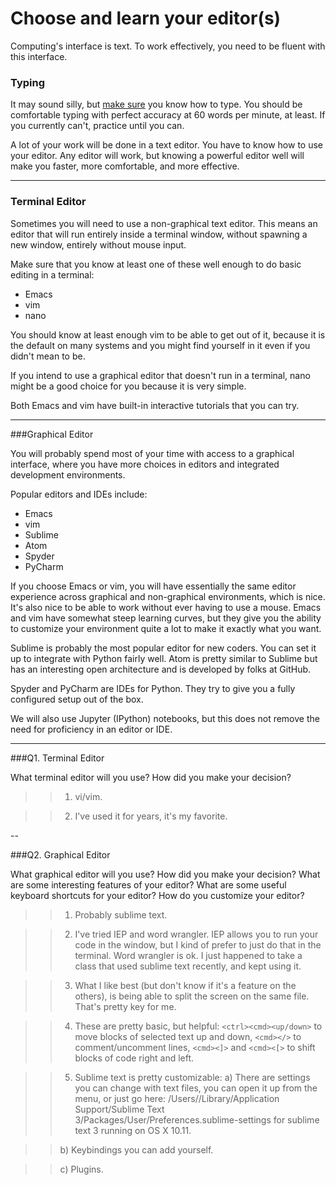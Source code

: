 # Choose and learn your editor(s)


Computing's interface is text. To work effectively, you need to be fluent with this interface.


### Typing

It may sound silly, but [make sure](http://www.typingtest.com/) you know how to type. You should be comfortable typing with perfect accuracy at 60 words per minute, at least. If you currently can't, practice until you can.

A lot of your work will be done in a text editor. You have to know how to use your editor. Any editor will work, but knowing a powerful editor well will make you faster, more comfortable, and more effective.

---

### Terminal Editor

Sometimes you will need to use a non-graphical text editor. This means an editor that will run entirely inside a terminal window, without spawning a new window, entirely without mouse input.

Make sure that you know at least one of these well enough to do basic editing in a terminal:

 * Emacs
 * vim
 * nano

You should know at least enough vim to be able to get out of it, because it is the default on many systems and you might find yourself in it even if you didn't mean to be.

If you intend to use a graphical editor that doesn't run in a terminal, nano might be a good choice for you because it is very simple.

Both Emacs and vim have built-in interactive tutorials that you can try.



---

###Graphical Editor

You will probably spend most of your time with access to a graphical interface, where you have more choices in editors and integrated development environments.

Popular editors and IDEs include:

 * Emacs
 * vim
 * Sublime
 * Atom
 * Spyder
 * PyCharm

If you choose Emacs or vim, you will have essentially the same editor experience across graphical and non-graphical environments, which is nice. It's also nice to be able to work without ever having to use a mouse. Emacs and vim have somewhat steep learning curves, but they give you the ability to customize your environment quite a lot to make it exactly what you want.

Sublime is probably the most popular editor for new coders. You can set it up to integrate with Python fairly well. Atom is pretty similar to Sublime but has an interesting open architecture and is developed by folks at GitHub.

Spyder and PyCharm are IDEs for Python. They try to give you a fully configured setup out of the box.

We will also use Jupyter (IPython) notebooks, but this does not remove the need for proficiency in an editor or IDE.

---

###Q1. Terminal Editor

What terminal editor will you use? How did you make your decision?

>> 1) vi/vim.  

>> 2) I've used it for years, it's my favorite. 

--

###Q2. Graphical Editor

What graphical editor will you use? How did you make your decision? What are some interesting features of your editor? What are some useful keyboard shortcuts for your editor? How do you customize your editor?

>> 1) Probably sublime text.
  
>> 2) I've tried IEP and word wrangler. IEP allows you to run your code in the window, but I kind of prefer to just do that in the terminal. Word wrangler is ok. I just happened to take a class that used sublime text recently, and kept using it.
  
>> 3)  What I like best (but don't know if it's a feature on the others), is being able to split the screen on the same file. That's pretty key for me.
  
>>4) These are pretty basic, but helpful:
`<ctrl><cmd><up/down>` to move blocks of selected text up and down,
`<cmd></>` to comment/uncomment lines,
`<cmd><]>` and `<cmd><[>` to shift blocks of code right and left.
 
>>5) Sublime text is pretty customizable: 
>>a) There are settings you can change with text files, you can open it up from the menu, or just go here: /Users/<yourusername>/Library/Application Support/Sublime Text 3/Packages/User/Preferences.sublime-settings for sublime text 3 running on OS X 10.11. 

>>b) Keybindings you can add yourself. 

>>c) Plugins.    
 
